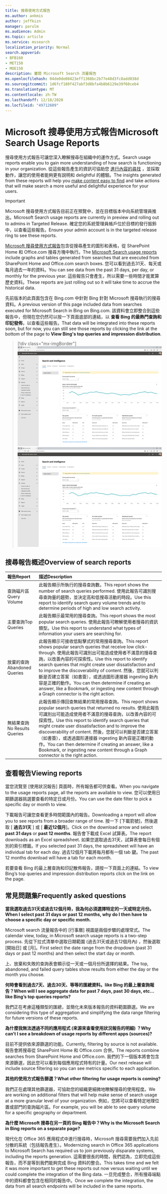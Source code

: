 ```yaml
---
title: 搜尋使用方式報告
ms.author: ankmis
author: jeffkizn
manager: parulm
ms.audience: Admin
ms.topic: article
ms.service: mssearch
localization_priority: Normal
search.appverid:
- BFB160
- MET150
- MOE150
description: 審閱 Microsoft Search 流量報告
ms.openlocfilehash: 04de0de08423eff1368bc2b77e48d3fc8add038d
ms.sourcegitcommit: 1d6fcf180f427abf3d8bfa4b8b6129e39f60ceb4
ms.translationtype: MT
ms.contentlocale: zh-TW
ms.lasthandoff: 12/18/2020
ms.locfileid: "49712609"
---
```

# <a name="microsoft-search-usage-reports"></a><span data-ttu-id="db725-103">Microsoft 搜尋使用方式報告</span><span class="sxs-lookup"><span data-stu-id="db725-103">Microsoft Search Usage Reports</span></span>

<span data-ttu-id="db725-104">搜尋使用方式報告可讓您深入瞭解搜尋在組織中的運作方式。</span><span class="sxs-lookup"><span data-stu-id="db725-104">Search usage reports enable you to gain more understanding of how search is functioning in your organization.</span></span> <span data-ttu-id="db725-105">從這些報告產生的資訊可協助您 [進行內容的尋找](https://docs.microsoft.com/microsoftsearch/make-content-easy-to-find) ，並採取動作，讓您的使用者能夠更有説明和 delightful 的體驗。</span><span class="sxs-lookup"><span data-stu-id="db725-105">The insights generated from these reports will help you [make content easy to find](https://docs.microsoft.com/microsoftsearch/make-content-easy-to-find) and take actions that will make search a more useful and delightful experience for your users.</span></span>

> [!IMPORTANT]
> <span data-ttu-id="db725-106">Microsoft 搜尋使用方式報告目前正在預覽中，並在目標版本中向系統管理員推出。</span><span class="sxs-lookup"><span data-stu-id="db725-106">Microsoft Search usage reports are currently in preview and rolling out to admins in Targeted Release.</span></span> <span data-ttu-id="db725-107">確定您的系統管理員帳戶位於目標的發行振鈴中，以查看這些報告。</span><span class="sxs-lookup"><span data-stu-id="db725-107">Ensure your admin account is in the targeted release ring to see these reports.</span></span>

<span data-ttu-id="db725-108">[Microsoft 搜尋使用方式報告](https://admin.microsoft.com/Adminportal/Home?#/MicrosoftSearch/insights)包含從搜尋產生的圖形和表格，從 SharePoint Home 和 Office.com 搜尋方塊中執行。</span><span class="sxs-lookup"><span data-stu-id="db725-108">The [Microsoft Search usage reports](https://admin.microsoft.com/Adminportal/Home?#/MicrosoftSearch/insights) include graphs and tables generated from searches that are executed from SharePoint Home and Office.com search boxes.</span></span> <span data-ttu-id="db725-109">您可以看到過去31天、每天或每月過去一年的資料。</span><span class="sxs-lookup"><span data-stu-id="db725-109">You can see data from the past 31 days, per day, or monthly for the previous year.</span></span> <span data-ttu-id="db725-110">這些報告只會產生，所以需要一些時間才能累算歷史資料。</span><span class="sxs-lookup"><span data-stu-id="db725-110">These reports are just rolling out so it will take time to accrue the historical data.</span></span>

<span data-ttu-id="db725-111">先前版本的此頁面包含在 Bing.com 中針對 Bing 針對 Microsoft 搜尋執行的搜尋資料。</span><span class="sxs-lookup"><span data-stu-id="db725-111">A previous version of this page included data from searches executed for Microsoft Search in Bing on Bing.com.</span></span> <span data-ttu-id="db725-112">該資料會立即整合到這些報告中，但現在您仍然可以按一下頁面底部的連結，以 **查看 Bing 的最熱門查詢和印記發佈**，以查看這些報告。</span><span class="sxs-lookup"><span data-stu-id="db725-112">That data will be integrated into these reports soon, but for now, you can still see those reports by clicking the link at the bottom of the page to **View Bing's top queries and impression distribution**.</span></span>

> [!div class="mx-imgBorder"]
> <span data-ttu-id="db725-113">![搜尋使用方式報告儀表板](media/usage-reports/usage_reports_v2.png)</span><span class="sxs-lookup"><span data-stu-id="db725-113">![Search usage reports dashboard](media/usage-reports/usage_reports_v2.png)</span></span>


## <a name="overview-of-search-reports"></a><span data-ttu-id="db725-114">搜尋報告概述</span><span class="sxs-lookup"><span data-stu-id="db725-114">Overview of search reports</span></span>

| <span data-ttu-id="db725-115">報告</span><span class="sxs-lookup"><span data-stu-id="db725-115">Report</span></span> | <span data-ttu-id="db725-116">描述</span><span class="sxs-lookup"><span data-stu-id="db725-116">Description</span></span> |
|:-----|:-----|
|<span data-ttu-id="db725-117">查詢磁片區</span><span class="sxs-lookup"><span data-stu-id="db725-117">Query Volume</span></span>|<span data-ttu-id="db725-118">此報告顯示所執行的搜尋查詢數。</span><span class="sxs-lookup"><span data-stu-id="db725-118">This report shows the number of search queries performed.</span></span> <span data-ttu-id="db725-119">使用此報告可識別搜尋查詢量的趨勢，並決定高和低搜尋活動的時段。</span><span class="sxs-lookup"><span data-stu-id="db725-119">Use this report to identify search query volume trends and to determine periods of high and low search activity.</span></span>|
|<span data-ttu-id="db725-120">主要查詢</span><span class="sxs-lookup"><span data-stu-id="db725-120">Top Queries</span></span>|<span data-ttu-id="db725-121">此報告顯示最常用的搜尋查詢。</span><span class="sxs-lookup"><span data-stu-id="db725-121">This report shows the most popular search queries.</span></span> <span data-ttu-id="db725-122">使用此報告可瞭解使用者搜尋的資訊類型。</span><span class="sxs-lookup"><span data-stu-id="db725-122">Use this report to understand what types of information your users are searching for.</span></span>|
|<span data-ttu-id="db725-123">放棄的查詢</span><span class="sxs-lookup"><span data-stu-id="db725-123">Abandoned Queries</span></span>|<span data-ttu-id="db725-124">此報告顯示可接收低點擊式的常用搜尋查詢。</span><span class="sxs-lookup"><span data-stu-id="db725-124">This report shows popular search queries that receive low click-through.</span></span> <span data-ttu-id="db725-125">使用此報告可識別出可能造成使用者不滿意的搜尋查詢，以改善內容的可探索性。</span><span class="sxs-lookup"><span data-stu-id="db725-125">Use this report to identify search queries that might create user dissatisfaction and to improve the discoverability of content.</span></span> <span data-ttu-id="db725-126">然後，您就可以判斷是否建立答案（如書簽），或透過圖形連接器 ingesting 新內容是正確的動作。</span><span class="sxs-lookup"><span data-stu-id="db725-126">You can then determine if creating an answer, like a Bookmark, or ingesting new content through a Graph connector is the right action.</span></span>|
|<span data-ttu-id="db725-127">無結果查詢</span><span class="sxs-lookup"><span data-stu-id="db725-127">No Results Queries</span></span>|<span data-ttu-id="db725-128">此報告顯示傳回查無結果的常用搜尋查詢。</span><span class="sxs-lookup"><span data-stu-id="db725-128">This report shows popular search queries that returned no results.</span></span> <span data-ttu-id="db725-129">使用此報告可識別出可能造成使用者不滿意的搜尋查詢，以改善內容的可探索性。</span><span class="sxs-lookup"><span data-stu-id="db725-129">Use this report to identify search queries that might create user dissatisfaction and to improve the discoverability of content.</span></span> <span data-ttu-id="db725-130">然後，您就可以判斷是否建立答案（如書簽），或透過圖形連接器 ingesting 新內容是正確的動作。</span><span class="sxs-lookup"><span data-stu-id="db725-130">You can then determine if creating an answer, like a Bookmark, or ingesting new content through a Graph connector is the right action.</span></span>|

## <a name="viewing-reports"></a><span data-ttu-id="db725-131">查看報告</span><span class="sxs-lookup"><span data-stu-id="db725-131">Viewing reports</span></span>

<span data-ttu-id="db725-132">當您流覽至 [使用狀況報告] 頁面時，所有報告都可供查看。</span><span class="sxs-lookup"><span data-stu-id="db725-132">When you navigate to the usage reports page, all the reports are available to view.</span></span> <span data-ttu-id="db725-133">您可以使用日期篩選器挑選要查看的特定日或月份。</span><span class="sxs-lookup"><span data-stu-id="db725-133">You can use the date filter to pick a specific day or month to view.</span></span>

<span data-ttu-id="db725-134">下載報告可讓您查看更多時間範圍內的報告。</span><span class="sxs-lookup"><span data-stu-id="db725-134">Downloading a report will allow you to see reports from a broader range of time.</span></span> <span data-ttu-id="db725-135">按一下 [下載箭號]，然後選取 [ **過去31天** ] 或 [ **最近12個月**]。</span><span class="sxs-lookup"><span data-stu-id="db725-135">Click on the download arrow and select **past 31 days** or **past 12 months**.</span></span> <span data-ttu-id="db725-136">報告會下載成 Excel 試算表。</span><span class="sxs-lookup"><span data-stu-id="db725-136">The report downloads as an Excel spreadsheet.</span></span> <span data-ttu-id="db725-137">如果您選取過去31天，試算表會每日有個別的索引標籤。</span><span class="sxs-lookup"><span data-stu-id="db725-137">If you selected past 31 days, the spreadsheet will have an individual tab for each day.</span></span> <span data-ttu-id="db725-138">過去12個月下載將每月都有一個 tab 鍵。</span><span class="sxs-lookup"><span data-stu-id="db725-138">The past 12 months download will have a tab for each month.</span></span>

<span data-ttu-id="db725-139">若要查看 Bing 的最上層查詢和印記散佈報告，請按一下頁面上的連結。</span><span class="sxs-lookup"><span data-stu-id="db725-139">To view Bing’s top queries and impression distribution reports click on the link on the page.</span></span>

## <a name="frequently-asked-questions"></a><span data-ttu-id="db725-140">常見問題集</span><span class="sxs-lookup"><span data-stu-id="db725-140">Frequently asked questions</span></span>

<span data-ttu-id="db725-141">**當我選取過去31天或過去12個月時，我為何必須選擇特定的一天或特定月份。**</span><span class="sxs-lookup"><span data-stu-id="db725-141">**When I select past 31 days or past 12 months, why do I then have to choose a specific day or specific month.**</span></span>

<span data-ttu-id="db725-142">Microsoft search 流量報告中的 [行事曆] 視圖是兩個步驟的處理常式。</span><span class="sxs-lookup"><span data-stu-id="db725-142">The calendar view, today, in Microsoft search usage reports is a two-step process.</span></span> <span data-ttu-id="db725-143">先從下拉式清單中選取日期範圍 (過去31天或過去12個月內) ，然後選取 [開始日] 或 [月]。</span><span class="sxs-lookup"><span data-stu-id="db725-143">First select the date range from the dropdown (past 31 days or past 12 months) and then select the start day or month.</span></span>

<span data-ttu-id="db725-144">上、放棄和失敗的查詢表會顯示從一天或一個月份所選擇的結果。</span><span class="sxs-lookup"><span data-stu-id="db725-144">The top, abandoned, and failed query tables show results from either the day or the month you choose.</span></span>

<span data-ttu-id="db725-145">**何時會看到過去7天、過去30天、等等的匯總資料。like Bing 的最上層查詢報告？**</span><span class="sxs-lookup"><span data-stu-id="db725-145">**When will I see aggregate data for past 7 days, past 30 days, etc... like Bing’s top queries reports?**</span></span>

<span data-ttu-id="db725-146">我們正在考慮這種類型的匯總，並簡化未來版本報告的資料範圍篩選。</span><span class="sxs-lookup"><span data-stu-id="db725-146">We are considering this type of aggregation and simplifying the data range filtering for future versions of these reports.</span></span>

<span data-ttu-id="db725-147">**為什麼我無法透過不同的應用程式 (來源來查看使用狀況報告的明細) ？**</span><span class="sxs-lookup"><span data-stu-id="db725-147">**Why can’t I see a breakdown of usage reports by different apps (sources)?**</span></span>

<span data-ttu-id="db725-148">目前不提供依來源篩選的功能。</span><span class="sxs-lookup"><span data-stu-id="db725-148">Currently, filtering by source is not available.</span></span> <span data-ttu-id="db725-149">報告會將搜尋從 SharePoint Home 和 Office.com 合併。</span><span class="sxs-lookup"><span data-stu-id="db725-149">The reports combine searches from SharePoint Home and Office.com.</span></span> <span data-ttu-id="db725-150">我們的下一個版本將會包含來源篩選，因此您可以看到每個應用程式特有的計量。</span><span class="sxs-lookup"><span data-stu-id="db725-150">Our next release will include source filtering so you can see metrics specific to each application.</span></span>

<span data-ttu-id="db725-151">**其他的使用方式報告篩選？**</span><span class="sxs-lookup"><span data-stu-id="db725-151">**What other filtering for usage reports is coming?**</span></span>

<span data-ttu-id="db725-152">我們正在處理其他篩選器，可協助您的組織更細微地瞭解搜尋的使用程度。</span><span class="sxs-lookup"><span data-stu-id="db725-152">We are working on additional filters that will help make sense of search usage at a more granular level of your organization.</span></span> <span data-ttu-id="db725-153">例如，您將可以查看特定地理位置或部門的查詢磁片區。</span><span class="sxs-lookup"><span data-stu-id="db725-153">For example, you will be able to see query volume for a specific geography or department.</span></span>

<span data-ttu-id="db725-154">**為什麼 Microsoft 搜尋在另一頁的 Bing 報告中？**</span><span class="sxs-lookup"><span data-stu-id="db725-154">**Why is the Microsoft Search in Bing reports on a separate page?**</span></span>

<span data-ttu-id="db725-155">現代化在 Office 365 應用程式中進行搜尋時，Microsoft 搜尋需要我們加入先前分散的系統（包括報告產生）。</span><span class="sxs-lookup"><span data-stu-id="db725-155">Modernizing search in Office 365 applications to Microsoft Search has required us to join previously disparate systems, including the reports generation.</span></span> <span data-ttu-id="db725-156">這需要很長的時間，我們認為，立即完成這些報告，而不是等到我們能夠完成 Bing 資料的整合。</span><span class="sxs-lookup"><span data-stu-id="db725-156">This takes time and we felt it was more important to get these reports out now versus waiting until we could complete the integration of the Bing data.</span></span> <span data-ttu-id="db725-157">一旦完成整合，所有搜尋端點中的資料都會包含在相同的報告中。</span><span class="sxs-lookup"><span data-stu-id="db725-157">Once we complete the integration, the data from all search endpoints will be included in the same reports.</span></span>
